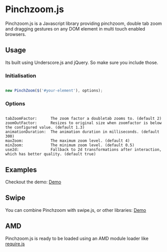 # Pinchzoom.js

Pinchzoom.js is a Javascript library providing pinchzoom, double tab zoom and dragging gestures on any DOM
element in multi touch enabled browsers.

## Usage

Its built using Underscore.js and jQuery. So make sure you include those.

### Initialisation

```Javascript

new PinchZoom($('#your-element'), options);

```

### Options

```Text

tabZoomFactor:      The zoom factor a doubletab zooms to. (default 2)
zoomOutFactor:      Resizes to original size when zoomfactor is below the configured value. (default 1.3)
animationDuration:  The animation duration in milliseconds. (default 300)
maxZoom:            The maximum zoom level. (default 4)
minZoom:            The minimum zoom level. (default 0.5)
use2d:              Fallback to 2d transformations after interaction, which has better quality. (default true)

```

## Examples

Checkout the demo:
[Demo](demo/pinchzoom.html "Pinchzoom demo")


## Swipe

You can combine Pinchzoom with swipe.js, or other libraries: [Demo](demo/swipe.html "Pinchzoom/Swipe.js demo")


## AMD

Pinchzoom.js is ready to be loaded using an AMD module loader like [require.js](demo/pinchzoom.html "require.js")
